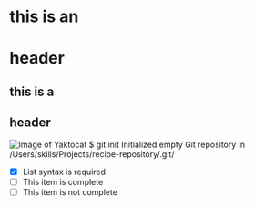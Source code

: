 # this is an <h1> header
  ## this is a <h2> header
![Image of Yaktocat](https://octodex.github.com/images/yaktocat.png)
$ git init
Initialized empty Git repository in /Users/skills/Projects/recipe-repository/.git/

- [x] List syntax is required
- [ ] This item is complete
- [ ] This item is not complete
